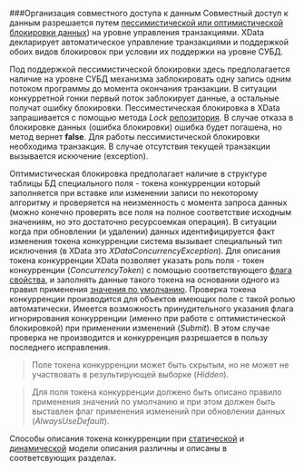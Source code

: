###Организация совместного доступа к данным
Совместный доступ к данным разрешается путем [пессимистической или оптимистической блокировки данных](https://ru.wikipedia.org/wiki/%D0%91%D0%BB%D0%BE%D0%BA%D0%B8%D1%80%D0%BE%D0%B2%D0%BA%D0%B0_(%D0%A1%D0%A3%D0%91%D0%94))) на уровне управления транзакциями. XData декларирует автоматическое управление транзакциями и поддержкой обоих видов блокировок при условии их поддержки на уровне СУБД.

Под поддержкой пессимистической блокировки здесь предполагается наличие на уровне СУБД механизма заблокировать одну запись одним потоком программы до момента окончания транзакции. В ситуации конкурретной гонки первый поток заблокирует данные, а остальные получат ошибку блокировки. Пессиместическая блокировка в XData запрашивается с помощью метода *Lock* [репозитория](./glossary.md#Репозиторий). В случае отказа в блокировке данных (ошибка блокировки) ошибка будет погашена, но метод вернет **false**. Для работы пессимистической блокировки необходима транзакция. В случае отсутствия текущей транзакции вызывается искючение (exception).

Оптимистическая блокировка предполагает наличие в структуре таблицы БД специального поля - токена конкурренции который заполняется при вставке или изменении записи по некоторому алгоритму и проверяется на неизменность с момента запроса данных (можно конечно проверять все поля на полное соответствие исходным значениям, но это достаточно ресурсоемкая операция). В ситуации когда при обновлении (и удалении) данных идентифицируется факт изменения токена конкурренции система вызывает специальный тип исключения (в XData это *XDataConcurrencyException*). Для описания токена конкурренции XData позволяет указать роль поля - токен конкурренции (*ConcurrencyToken*) с помощью соответствующего [флага свойства](./glossary.md#Набор-флагов-свойства), и заполнять данные такого токена на основании одного из правил применения [значения по умолчанию](./glossary.md#Тип-значения-свойства-по-умолчанию). Проверка токена конкурренции производится для объектов имеющих поле с такой ролью автоматически. Имеется возможность принудительного указания флага игнорирования конкурренции (именно при работе с оптимистической блокировкой) при применении изменений (*Submit*). В этом случае проверка не производится и конкурренция разрешается в пользу последнего исправления.

>Поле токена конкурренции может быть скрытым, но не может не участвовать в результирующей выборке (*Hidden*).

<!-- -->
>Для поля токена конкурренции должено быть описано правило применения значений по умолчанию и при этом должен быть выставлен флаг применения изменений при обновлении данных (*AlwaysUseDefault*).

Способы описания токена конкурренции при [статической](./static.md#Описание-преобразования-свойств) и [динамической](./dynamic.md#Описание-преобразования-свойств) модели описания различны и описаны в соответсвующих разделах. 
